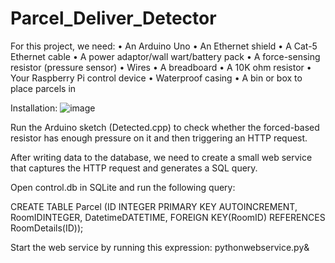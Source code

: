 # Parcel_Deliver_Detector


For this project, we need:
  • An Arduino Uno
  • An Ethernet shield 
  • A Cat-5 Ethernet cable
  • A power adaptor/wall wart/battery pack
  • A force-sensing resistor (pressure sensor)
  • Wires
  • A breadboard
  • A 10K ohm resistor
  • Your Raspberry Pi control device
  • Waterproof casing
  • A bin or box to place parcels in

Installation:
![image](https://user-images.githubusercontent.com/115898447/196006784-d976a271-189a-41ba-a641-4c0bd0bb8df9.png)



Run the Arduino sketch (Detected.cpp) to check whether the forced-based resistor 
has enough pressure on it and then triggering an HTTP request.


After writing data to the database, we need to create a small web service that captures the HTTP request and generates a SQL query.


Open control.db in SQLite and run the following query:

CREATE TABLE Parcel (ID INTEGER PRIMARY KEY AUTOINCREMENT, RoomIDINTEGER, 
DatetimeDATETIME, FOREIGN KEY(RoomID) REFERENCES RoomDetails(ID));


Start the web service by running this expression:
pythonwebservice.py&
